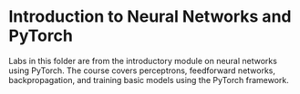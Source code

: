# Introduction to Neural Networks and PyTorch

Labs in this folder are from the introductory module on neural networks using PyTorch. The course covers perceptrons, feedforward networks, backpropagation, and training basic models using the PyTorch framework.
